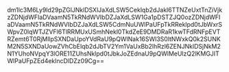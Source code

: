 dm1lc3M6Ly9ld29pZGlJNklDSXlJaXdLSW5Ceklqb2dJakl6TTNZeUxtTnZiVjkzZDNjdWFIaDVaamN5TkRNdWVIbDZJaXdLSW1Ga1pDSTZJQ0ozZDNjdWFIaDVaamN5TkRNdWVIbDZJaXdLSW5CdmNuUWlPaUFpTkRReklpd0tJbWxrSWpvZ0lqWTJZVFl6TlRRMUxUSmhNekl0TkdZeE9DMDRaR1kwTFdRNFpEVTRZemt6T0RjMllpSXNDaUpoYVdRaU9pQWlNak16SWl3S0ltNWxkQ0k2SUNKM2N5SXNDaUowZVhCbElqb2dJbTV2Ym1VaUxBb2lhRzl6ZENJNklDSjNkM2N1YUhoNVpqY3lORE11ZUhsNklpd0tJbkJoZEdnaU9pQWlMeUlzQ2lKMGJITWlPaUFpZEd4eklncDlDZz09Cg==
